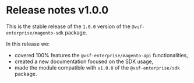 # Release notes v1.0.0

This is the stable release of the `1.0.0` version of the `@vsf-enterprise/magento-sdk` package.

In this release we:

- covered 100% features the `@vsf-enterprise/magento-api` functionalities,
- created a new documentation focused on the SDK usage,
- made the module compatible with `v1.0.0` of the `@vsf-enterprise/sdk` package.
